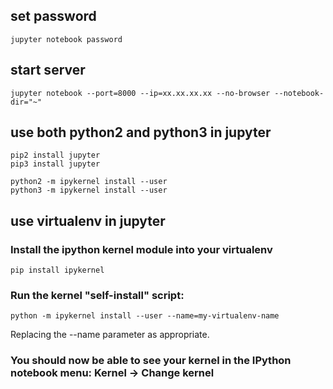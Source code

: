 ## set password
    
    jupyter notebook password
    
## start server

    jupyter notebook --port=8000 --ip=xx.xx.xx.xx --no-browser --notebook-dir="~"
    
## use both python2 and python3 in jupyter

    pip2 install jupyter
    pip3 install jupyter
    
    python2 -m ipykernel install --user
    python3 -m ipykernel install --user

## use virtualenv in jupyter

### Install the ipython kernel module into your virtualenv

    pip install ipykernel
### Run the kernel "self-install" script:

    python -m ipykernel install --user --name=my-virtualenv-name
Replacing the --name parameter as appropriate.

### You should now be able to see your kernel in the IPython notebook menu: Kernel -> Change kernel
